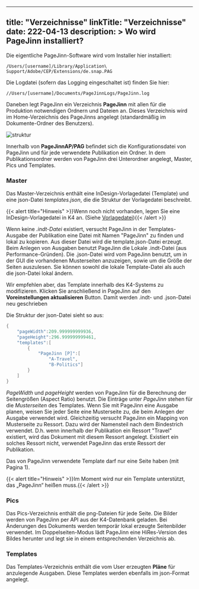 
---
title: "Verzeichnisse"
linkTitle: "Verzeichnisse"
date: 222-04-13
description: >
 Wo wird PageJinn installiert?
---

Die eigentliche PageJinn-Software wird vom Installer hier installiert:

`/Users/[username]/Library/Application\ Support/Adobe/CEP/Extensions/de.snap.PAG`

Die Logdatei (sofern das Logging eingeschaltet ist) finden Sie hier:

`//Users/[username]/Documents/PageJinnLogs/PageJinn.log`


Daneben legt PageJinn ein Verzeichnis **PageJinn** mit allen für die Produktion notwendigen Ordnern und Dateien an. Dieses Verzeichnis wird im Home-Verzeichnis des PageJinns angelegt (standardmäßig im Dokumente-Ordner des Benutzers).

![struktur](/images/struktur.png)

Innerhalb von **PageJinnAP/PAG** befindet sich die Konfigurationsdatei von PageJinn und für jede verwendete Publikation ein Ordner. In dem Publikationsordner werden von PageJinn drei Unterordner angelegt, Master, Pics und Templates.

### Master

Das Master-Verzeichnis enthält eine InDesign-Vorlagedatei (Template) und eine json-Datei *templates.json*, die die Struktur der Vorlagedatei beschreibt. 

{{< alert title="Hinweis" >}}Wenn noch nicht vorhanden, legen Sie eine InDesign-Vorlagedatei in K4 an. (Siehe [Vorlagedatei](/docs/konfiguration/template/)){{< /alert >}}

Wenn keine *.indt-Datei* existiert, versucht PageJinn in der Templates-Ausgabe der Publikation eine Datei mit Namen "PageJinn" zu finden und lokal zu kopieren. Aus dieser Datei wird die template.json-Datei erzeugt. Beim Anlegen von Ausgaben benutzt PageJinn die Lokale .indt-Datei (aus Performance-Gründen). Die .json-Datei wird vom PageJinn benutzt, um in der GUI die vorhandenen Musterseiten anzuzeigen, sowie um die Größe der Seiten auszulesen. Sie können sowohl die lokale Template-Datei als auch die json-Datei lokal ändern.

Wir empfehlen aber, das Template innerhalb des K4-Systems zu modifizieren. Klicken Sie anschließend in PageJinn auf den **Voreinstellungen aktualisieren** Button. Damit werden .indt- und .json-Datei neu geschrieben

Die Struktur der json-Datei sieht so aus:

```go
{
	"pageWidth":209.999999999936,
	"pageHeight":296.999999999461,
	"templates":[
		{
			"PageJinn [P]":[
				"A-Travel",
				"B-Politics"]
		}
	]
}
```

*PageWidth* und *pageHeight* werden von PageJinn für die Berechnung der Seitengrößen (Aspect Ratio) benutzt. Die Einträge unter *PageJinn* stehen für die *Musterseiten* des Templates. Wenn Sie mit PageJinn eine Ausgabe planen, weisen Sie jeder Seite eine Musterseite zu, die beim Anlegen der Ausgabe verwendet wird. Gleichzeitig versucht PageJinn ein Mapping von Musterseite zu Ressort. Dazu wird der Namensteil nach dem Bindestrich verwendet. D.h. wenn innerhalb der Publikation ein Ressort "Travel" existiert, wird das Dokument mit diesem Ressort angelegt. Existiert ein solches Ressort nicht, verwendet PageJinn das erste Ressort der Publikation.

Das von PageJinn verwendete Template darf nur eine Seite haben (mit Pagina 1).

{{< alert title="Hinweis" >}}Im Moment wird nur ein Template unterstützt, das „PageJinn“ heißen muss.{{< /alert >}}


### Pics
Das Pics-Verzeichnis enthält die png-Dateien für jede Seite. Die Bilder werden von PageJinn per API aus der K4-Datenbank geladen. Bei Änderungen des Dokuments werden temporär lokal erzeugte Seitenbilder verwendet. 
Im Doppelseiten-Modus lädt PageJinn eine HiRes-Version des Bildes herunter und legt sie in einem entsprechenden Verzeichnis ab.

### Templates
Das Templates-Verzeichnis enthält die vom User erzeugten **Pläne** für anzulegende Ausgaben. Diese Templates werden ebenfalls im json-Format angelegt. 